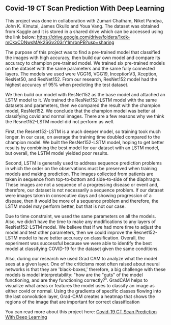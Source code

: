 ## Covid-19 CT Scan Prediction With Deep Learning

This project was done in collaboration with Zumari Chatham, Niket Pandya, John K. Kimutai, James Okullo and Youa Vang. The dataset was obtained from Kaggle and it is stored in a shared drive which can be accessed using the link below:
https://drive.google.com/drive/folders/1xdk-mCkxCDNwsMAk2SGv203rY1mrbnPB?usp=sharing

The purpose of this project was to find a pre-trained model that classified the images with high accuracy, then build our own model and compare its accuracy to champion pre-trained model. We trained six pre-trained models on the dataset with the same parameters and the same fully connected layers. The models we used were VGG16, VGG19, InceptionV3, Xception, ResNet50, and ResNet152. From our research, ResNet152 model had the highest accuracy of 95% when predicting the test dataset.

We then build our model with ResNet152 as the base model and attached an LSTM model to it. We trained the ResNet152-LSTM model with the same datasets and parameters, then we compared the result with the champion model, ResNet152. We conclude that the champion model was better at classifying covid and normal images. There are a few reasons why we think the Resnet152-LSTM model did not perform as well.

First, the Resnet152-LSTM is a much deeper model, so training took much longer. In our case, on average the training time doubled compared to the champion model. We built the ResNet152-LSTM model, hoping to get better results by combining the best model for our dataset with an LSTM model, but overall, the LSTM model yielded poor results. 

Second, LSTM is generally used to address sequence prediction problems in which the order on the observations must be preserved when training models and making prediction. The images collected from patients are taken in sequence from top-to-bottom and side-to-side of the diaphragm. These images are not a sequence of a progressing disease or event and, therefore, our dataset is not necessarily a sequence problem. If our dataset were images taken in consecutive days and showing progression of a disease, then it would be more of a sequence problem and therefore, the LSTM model may perform better, but that is not our case. 

Due to time constraint, we used the same parameters on all the models. Also, we didn’t have the time to make any modifications to any layers of ResNet152-LSTM model. We believe that if we had more time to adjust the model and test other parameters, then we could improve the Resnet152-LSTM model to have better accuracy on classification.  Overall, the experiment was successful because we were able to identify the best model at classifying COVID-19 for the dataset given the same conditions.

Also, during our research we used Grad CAM to analyze what the model sees at a given layer. One of the criticisms most often raised about neural networks is that they are 'black-boxes,' therefore, a big challenge with these models is model interpretability: "how are the "guts" of the model functioning, and are they functioning correctly?". GradCAM helps to visualize what areas or features the model uses to classify an image as either covid or normal. Using the gradients of specific classes flowing into the last convolution layer, Grad-CAM creates a heatmap that shows the regions of the image that are important for correct classification 

You can read more about this project here: [Covid-19 CT Scan Prediction With Deep Learning](https://github.com/youavang/Covid-19_CT_Scan_Prediction/blob/main/Covid-19%20CT%20Scan%20Prediction%20With%20Deep%20Learning.pdf)
